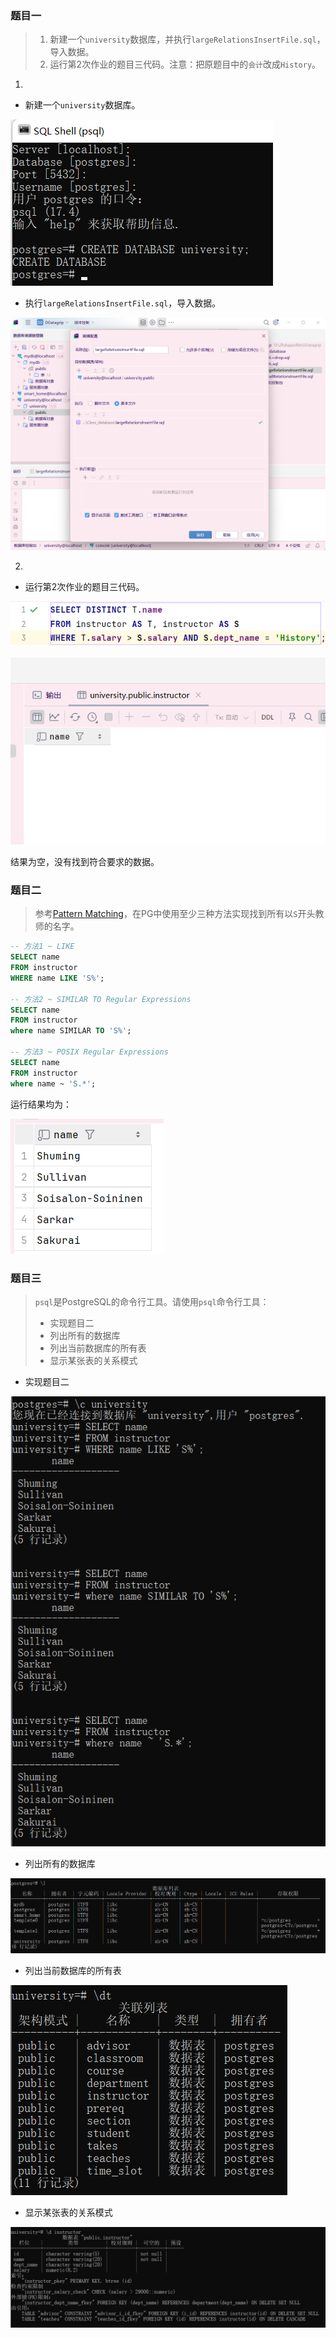 ### 题目一
> 1. 新建一个`university`数据库，并执行`largeRelationsInsertFile.sql`，导入数据。
> 2. 运行第2次作业的题目三代码。注意：把原题目中的`会计`改成`History`。  

1.
- 新建一个`university`数据库。

![](attachments/第三次作业-lab_sql/7-img-20250320193455.png)

- 执行`largeRelationsInsertFile.sql`，导入数据。

![](attachments/第三次作业-lab_sql/7-img-20250320201504.png) 

2.
- 运行第2次作业的题目三代码。

![](attachments/第三次作业-lab_sql/3-img-20250401221817.png)

![](attachments/第三次作业-lab_sql/7-img-846491a9b78e8a1cd236dedf4ddee53.png)

结果为空，没有找到符合要求的数据。

### 题目二
>参考[Pattern Matching](https://www.postgresql.org/docs/17/functions-matching.html)，在PG中使用至少三种方法实现找到所有以`S`开头教师的名字。

```sql
-- 方法1 ~ LIKE  
SELECT name  
FROM instructor  
WHERE name LIKE 'S%';  

-- 方法2 ~ SIMILAR TO Regular Expressions  
SELECT name  
FROM instructor  
where name SIMILAR TO 'S%';  

-- 方法3 ~ POSIX Regular Expressions  
SELECT name  
FROM instructor  
where name ~ 'S.*';
```

运行结果均为：

![](attachments/第三次作业-lab_sql/3-img-20250322174722.png)

### 题目三
> `psql`是PostgreSQL的命令行工具。请使用`psql`命令行工具：
> 
> - 实现题目二
> - 列出所有的数据库
> - 列出当前数据库的所有表
> - 显示某张表的关系模式


- 实现题目二

![](attachments/第三次作业-lab_sql/3-img-20250401224655.png)

- 列出所有的数据库

![](attachments/第三次作业-lab_sql/3-img-20250401224839.png)

- 列出当前数据库的所有表

![](attachments/第三次作业-lab_sql/3-img-20250401224719.png)

- 显示某张表的关系模式

![](attachments/第三次作业-lab_sql/3-img-20250401225137.png)
